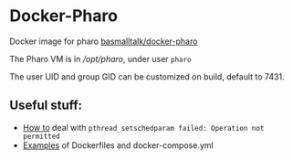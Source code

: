 # Docker-Pharo

Docker image for pharo [basmalltalk/docker-pharo](https://hub.docker.com/r/basmalltalk/docker-pharo/)

The Pharo VM is in _/opt/pharo_, under user `pharo`

The user UID and group GID can be customized on build, default to 7431.

## Useful stuff:

- [How to](docs/rtprio.md) deal with `pthread_setschedparam failed: Operation not permitted`
- [Examples](docs/Examples.md) of Dockerfiles and docker-compose.yml